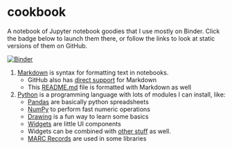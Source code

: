 # cookbook
A notebook of Jupyter notebook goodies that I use mostly on Binder. Click the badge below to launch them there, or follow the links to look at static versions of them on GitHub.

[![Binder](https://mybinder.org/badge_logo.svg)](https://mybinder.org/v2/gh/dbrunton/cookbook/master)

1. [Markdown](https://github.com/dbrunton/cookbook/blob/master/Markdown.ipynb) is syntax for formatting text in notebooks.
   - GitHub also has [direct support](Raw-Markdown.md) for Markdown
   - This [README.md](README.md) file is formatted with Markdown as well
1. [Python](https://github.com/dbrunton/cookbook/blob/master/Python.ipynb) is a programming language with lots of modules I can install, like:
   - [Pandas](https://github.com/dbrunton/cookbook/blob/master/Pandas.ipynb) are basically python spreadsheets
   - [NumPy](https://numpy.org/doc/stable/user/whatisnumpy.html) to perform fast numeric operations 
   - [Drawing](https://github.com/dbrunton/cookbook/blob/master/Turtle%20Drawing.ipynb) is a fun way to learn some basics
   - [Widgets](https://github.com/dbrunton/cookbook/blob/master/Widgets.ipynb) are little UI components
   - Widgets can be combined with [other stuff](https://github.com/dbrunton/cookbook/blob/master/Web%20Scraping%20and%20Widgets.ipynb) as well.
   - [MARC Records](https://github.com/dbrunton/cookbook/blob/master/Turtle%20Drawing.ipynb) are used in some libraries


